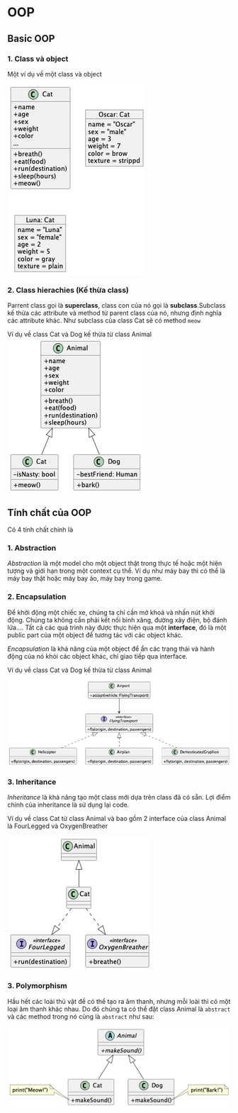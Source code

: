 # OOP
## Basic OOP
### 1. Class và object
Một ví dụ về một class và object

![Cat class example](/out//00.diagrams/01.basic-oop/class/BasicOOP%20Class.png)

### 2. Class hierachies (Kế thừa class)
Parrent class gọi là **superclass**, class con của nó gọi là **subclass**.Subclass kế thừa các attribute và method từ parent class của nó, nhưng định nghĩa các attribute khác. Như subclass của class Cat sẽ có method `meow`

Ví dụ về class Cat và Dog kế thừa từ class Animal
![Class hierachies example](/out//00.diagrams/01.basic-oop/class_hierachies/Class%20hierarchies.png)

## Tính chất của OOP
Có 4 tính chất chính là
### 1. Abstraction
*Abstraction* là một model cho một object thật trong thực tế hoặc một hiện tượng và giới hạn trong một context cụ thể.
Ví dụ như máy bay thì có thể là máy bay thật hoặc máy bay ảo, máy bay trong game.


### 2. Encapsulation
Để khởi động một chiếc xe, chúng ta chỉ cần mở khoá và nhấn nút khởi động. Chúng ta không cần phải kết nối bình xăng, đường xây điện, bộ đánh lửa....
Tất cả các quá trình này được thực hiện qua một **interface**, đó là một public part của một object để tương tác với các object khác.

*Encapsulation* là khả năng của một object để ẩn các trạng thái và hành động của nó khỏi các object khác, chỉ giao tiếp qua interface.

Ví dụ về class Cat và Dog kế thừa từ class Animal

![Encapsulation example](/out//00.diagrams/01.basic-oop/encapsulation/Encapsulation.png)

### 3. Inheritance
*Inheritance* là khả năng tạo một class mới dựa trên class đã có sẵn. Lợi điểm chính của inheritance là sử dụng lại code.

Ví dụ về class Cat từ class Animal và bao gồm 2 interface của class Animal là FourLegged và OxygenBreather

![Inheritance example](/out//00.diagrams/01.basic-oop/inheritance/Inheritance.png)

### 3. Polymorphism
Hầu hết các loài thú vật đề có thể tạo ra âm thanh, nhưng mỗi loài thì có một loại âm thanh khác nhau. Do đó chúng ta có thể đặt class Animal là `abstract` và các method trong nó cũng là `abstract` như sau:

![Polymorphism example](/out//00.diagrams/01.basic-oop/polymorphism/Polymorphism.png)
 